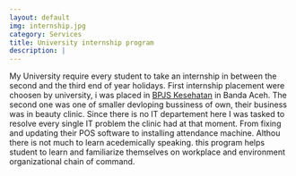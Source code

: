 ```yaml
---
layout: default
img: internship.jpg
category: Services
title: University internship program
description: |
---
```


My University require every student to take an internship in between the second and the third end of year holidays. First internship placement were choosen by university, i was placed in [BPJS Kesehatan](https://bpjs-kesehatan.go.id/bpjs/) in Banda Aceh. The second one was one of smaller devloping bussiness of own, their business was in beauty clinic. Since there is no IT departement here I was tasked to resolve every single IT problem the clinic had at that moment. From fixing and updating their POS software to installing attendance machine. Althou there is not much to learn acedemically speaking. this program helps student to learn and familiarize themselves on workplace and environment organizational chain of command.

